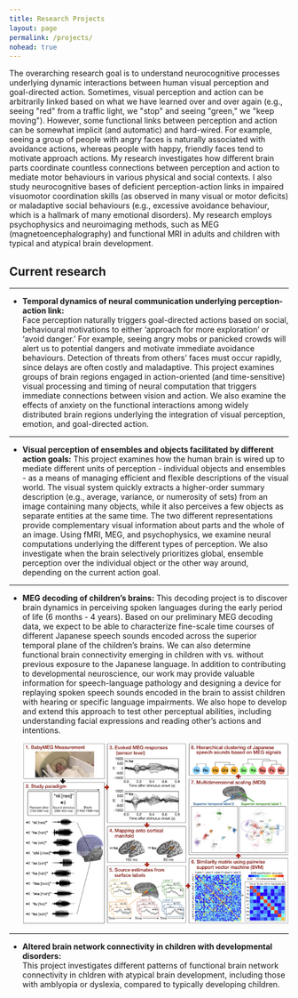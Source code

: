 ```yaml
---
title: Research Projects
layout: page
permalink: /projects/
nohead: true
---
```


The overarching research goal is to understand neurocognitive processes underlying dynamic interactions between human visual perception and goal-directed action. Sometimes, visual perception and action can be arbitrarily linked based on what we have learned over and over again (e.g., seeing "red" from a traffic light, we "stop" and seeing "green," we "keep moving"). However, some functional links between perception and action can be somewhat implicit (and automatic) and hard-wired. For example, seeing a group of people with angry faces is naturally associated with avoidance actions, whereas people with happy, friendly faces tend to motivate approach actions. My research investigates how different brain parts coordinate countless connections between perception and action to mediate motor behaviours in various physical and social contexts. I also study neurocognitive bases of deficient perception-action links in impaired visuomotor coordination skills (as observed in many visual or motor deficits) or maladaptive social behaviours (e.g., excessive avoidance behaviour, which is a hallmark of many emotional disorders). My research employs psychophysics and neuroimaging methods, such as MEG (magnetoencephalography) and functional MRI in adults and children with typical and atypical brain development.

## Current research 

------
* **Temporal dynamics of neural communication underlying perception-action link:**  
Face perception naturally triggers goal-directed actions based on social, behavioural motivations to either ‘approach for more exploration’ or ‘avoid danger.’ For example, seeing angry mobs or panicked crowds will alert us to potential dangers and motivate immediate avoidance behaviours. Detection of threats from others’ faces must occur rapidly, since delays are often costly and maladaptive. This project examines groups of brain regions engaged in action-oriented (and time-sensitive) visual processing and timing of neural computation that triggers immediate connections between vision and action. We also examine the effects of anxiety on the functional interactions among widely distributed brain regions underlying the integration of visual perception, emotion, and goal-directed action.<br/>

------
* **Visual perception of ensembles and objects facilitated by different action goals:** 
This project examines how the human brain is wired up to mediate different units of perception - individual objects and ensembles - as a means of managing efficient and flexible descriptions of the visual world. The visual system quickly extracts a higher-order summary description (e.g., average, variance, or numerosity of sets) from an image containing many objects, while it also perceives a few objects as separate entities at the same time. The two different representations provide complementary visual information about parts and the whole of an image. Using fMRI, MEG, and psychophysics, we examine neural computations underlying the different types of perception. We also investigate when the brain selectively prioritizes global, ensemble perception over the individual object or the other way around, depending on the current action goal.<br/>

------
* **MEG decoding of children’s brains:** This decoding project is to discover brain dynamics in perceiving spoken languages during the early period of life (6 months - 4 years). Based on our preliminary MEG decoding data, we expect to be able to characterize fine-scale time courses of different Japanese speech sounds encoded across the superior temporal plane of the children’s brains. We can also determine functional brain connectivity emerging in children with vs. without previous exposure to the Japanese language. In addition to contributing to developmental neuroscience, our work may provide valuable information for speech-language pathology and designing a device for replaying spoken speech sounds encoded in the brain to assist children with hearing or specific language impairments. We also hope to develop and extend this approach to test other perceptual abilities, including understanding facial expressions and reading other’s actions and intentions.<br/>
 
  ![Fig1](/images/R21Fig.png)<br/>

------
* **Altered brain network connectivity in children with developmental disorders:**  
This project investigates different patterns of functional brain network connectivity in chldren with atypical brain development, including those with amblyopia or dyslexia, compared to typically developing children. 
